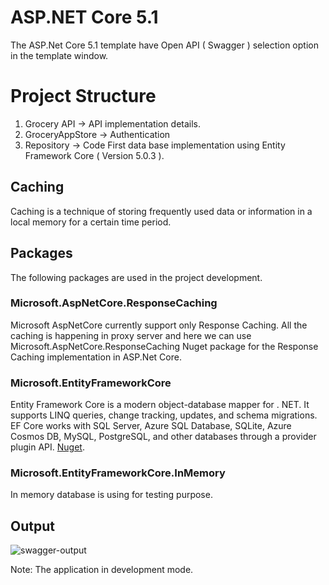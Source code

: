 # ASP.NET Core 5.1
The ASP.Net Core 5.1 template have Open API ( Swagger ) selection option in the template window.

# Project Structure

1. Grocery API -> API implementation details.
2. GroceryAppStore -> Authentication
3. Repository -> Code First data base implementation using Entity Framework Core ( Version 5.0.3 ).

## Caching
Caching is a technique of storing frequently used data or information in a local memory for a certain time period.

## Packages

The following packages are used in the project development.

### Microsoft.AspNetCore.ResponseCaching
Microsoft AspNetCore currently support only Response Caching. All the caching is happening in proxy server and here we can use Microsoft.AspNetCore.ResponseCaching Nuget package for the Response Caching implementation in ASP.Net Core.

### Microsoft.EntityFrameworkCore

Entity Framework Core is a modern object-database mapper for . NET. It supports LINQ queries, change tracking, updates, and schema migrations. EF Core works with SQL Server, Azure SQL Database, SQLite, Azure Cosmos DB, MySQL, PostgreSQL, and other databases through a provider plugin API. [Nuget](https://www.nuget.org/packages/Microsoft.EntityFrameworkCore).

### Microsoft.EntityFrameworkCore.InMemory
In memory database is using for testing purpose.

## Output
![swagger-output](https://github.com/rajeeshmenoth/dot-net-core-web-api/blob/main/GroceryAPI/GroceryAPI/Grocery.JPG?raw=true)

Note: The application in development mode.
